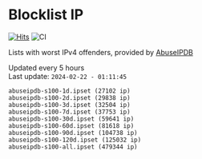 # Blocklist IP

[![Hits](https://hits.seeyoufarm.com/api/count/incr/badge.svg?url=https%3A%2F%2Fgithub.com%2Fborestad%2Fblocklist-ip%2F&count_bg=%2379C83D&title_bg=%23555555&icon=&icon_color=%23E7E7E7&title=hits&edge_flat=false)](https://hits.seeyoufarm.com)  ![CI](https://img.shields.io/github/workflow/status/borestad/blocklist-ip/CI?style=flat-square)

Lists with worst IPv4 offenders, provided by [AbuseIPDB](https://www.abuseipdb.com/)

<!-- FOOTER-PLACEHOLDER -->
Updated every 5 hours<br>
Last update: `2024-02-22 - 01:11:45`
```
abuseipdb-s100-1d.ipset (27102 ip)
abuseipdb-s100-2d.ipset (29838 ip)
abuseipdb-s100-3d.ipset (32504 ip)
abuseipdb-s100-7d.ipset (37753 ip)
abuseipdb-s100-30d.ipset (59641 ip)
abuseipdb-s100-60d.ipset (81618 ip)
abuseipdb-s100-90d.ipset (104738 ip)
abuseipdb-s100-120d.ipset (125032 ip)
abuseipdb-s100-all.ipset (479344 ip)
```
